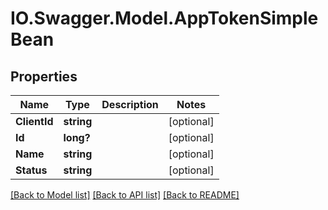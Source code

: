 # IO.Swagger.Model.AppTokenSimpleBean
## Properties

Name | Type | Description | Notes
------------ | ------------- | ------------- | -------------
**ClientId** | **string** |  | [optional] 
**Id** | **long?** |  | [optional] 
**Name** | **string** |  | [optional] 
**Status** | **string** |  | [optional] 

[[Back to Model list]](../README.md#documentation-for-models) [[Back to API list]](../README.md#documentation-for-api-endpoints) [[Back to README]](../README.md)

